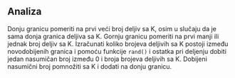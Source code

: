 ## Analiza

Donju granicu pomeriti na prvi veći broj deljiv sa K, osim u slučaju da je sama donja granica deljiva sa K. Gornju granicu pomeriti na prvi manji ili jednak broj deljiv sa K. Izračunati koliko brojeva deljivih sa K postoji između novodobijenih granica i pomoću funkcije ```rand()``` i ostatka pri deljenju dobiti jedan nasumičan broj između 0 i broja brojeva deljivih sa K. Dobijeni nasumični broj pomnožiti sa K i dodati na donju granicu.

